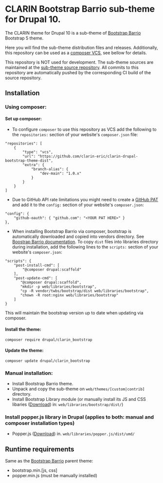 # CLARIN Bootstrap Barrio sub-theme for Drupal 10.

The CLARIN theme for Drupal 10 is a sub-theme of [Bootstrap Barrio](https://www.drupal.org/project/bootstrap_barrio) Bootstrap 5 theme.

Here you will find the sub-theme distribution files and releases. Additionally, this repository can be used as a [composer VCS](https://getcomposer.org/doc/05-repositories.md#vcs), see bellow for details.

This repository is NOT used for development. The sub-theme sources are maintained at the [sub-theme source repository](https://github.com/clarin-eric/clarin-drupal-bootstrap-theme). All commits to this repository are automatically pushed by the corresponding CI build of the source repository.

## Installation

### Using composer:

#### Set up composer:

* To configure `composer` to use this repository as VCS add the following to the `repositories:` section of your website's `composer.json` file:

```
"repositories": [
    {
        "type": "vcs",
        "url": "https://github.com/clarin-eric/clarin-drupal-bootstrap-theme-dist",
        "extra": {
            "branch-alias": {
                "dev-main": "1.0.x"
            }
        }
    }
]
```

* Due to GitHub API rate limitations you might need to create a [GitHub PAT](https://docs.github.com/en/github/authenticating-to-github/creating-a-personal-access-token) and add it to the `config:` section of your website's `composer.json`:
```
"config": {
    "github-oauth": { "github.com": "<YOUR PAT HERE>" }
},
```

* When installing Bootstrap Barrio via composer, bootstrap is automatically downloaded and copied into vendors directory. See [Boostrap Barrio documentation](https://www.drupal.org/docs/8/themes/barrio-bootstrap-4-drupal-89-theme/bootstrap-barrio-installation/bootstrap-libraries).
To copy `dist` files into libraries directory during installation, add the following lines to the `scripts:` section of your website's `composer.json`:
```
"scripts": {
    "post-install-cmd": [                                          
        "@composer drupal:scaffold"             
    ],
    "post-update-cmd": [
       "@composer drupal:scaffold",
       "mkdir -p web/libraries/bootstrap",
       "cp -R vendor/twbs/bootstrap/dist web/libraries/bootstrap",
       "chown -R root:nginx web/libraries/bootstrap"
    ]
}
```

This will maintain the bootstrap version up to date when updating via composer.

#### Install the theme:
```
composer require drupal/clarin_bootstrap
```

#### Update the theme:
```
composer update drupal/clarin_bootstrap
```

### Manual installation:
  * Install Bootstrap Barrio theme.
  * Unpack and copy the sub-theme on `web/themes/[custom|contrib]` directory.
  * Install Bootstrap Library module (or manually install its JS and CSS libaries ([Download](https://github.com/twbs/bootstrap/releases/download/v4.6.0/bootstrap-4.6.0-dist.zip)) in: `web/libraries/bootstrap/dist/`)

### Install popper.js library in Drupal (applies to both: manual and composer installation types)
  * Popper.js ([Download](https://cdn.jsdelivr.net/npm/popper.js@1.16.0/dist/umd/)) in. `web/libraries/popper.js/dist/umd/`

## Runtime requirements

Same as the [Bootstrap Barrio](https://www.drupal.org/project/bootstrap_barrio) parent theme:

* bootstrap.min.[js, css]
* popper.min.js (must be manually installed)
